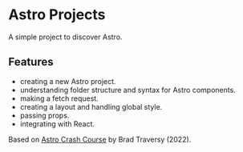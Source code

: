 # Astro Projects

A simple project to discover Astro.

## Features

- creating a new Astro project.
- understanding folder structure and syntax for Astro components.
- making a fetch request.
- creating a layout and handling global style.
- passing props.
- integrating with React.

Based on [Astro Crash Course](https://www.youtube.com/watch?v=Oi9z5gfIHJs/) by Brad Traversy (2022).
